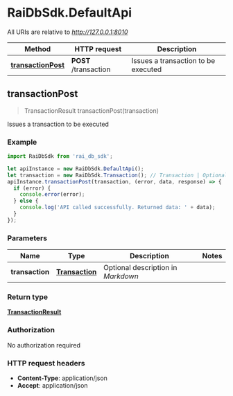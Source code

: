 # RaiDbSdk.DefaultApi

All URIs are relative to *http://127.0.0.1:8010*

Method | HTTP request | Description
------------- | ------------- | -------------
[**transactionPost**](DefaultApi.md#transactionPost) | **POST** /transaction | Issues a transaction to be executed



## transactionPost

> TransactionResult transactionPost(transaction)

Issues a transaction to be executed

### Example

```javascript
import RaiDbSdk from 'rai_db_sdk';

let apiInstance = new RaiDbSdk.DefaultApi();
let transaction = new RaiDbSdk.Transaction(); // Transaction | Optional description in *Markdown*
apiInstance.transactionPost(transaction, (error, data, response) => {
  if (error) {
    console.error(error);
  } else {
    console.log('API called successfully. Returned data: ' + data);
  }
});
```

### Parameters


Name | Type | Description  | Notes
------------- | ------------- | ------------- | -------------
 **transaction** | [**Transaction**](Transaction.md)| Optional description in *Markdown* | 

### Return type

[**TransactionResult**](TransactionResult.md)

### Authorization

No authorization required

### HTTP request headers

- **Content-Type**: application/json
- **Accept**: application/json

